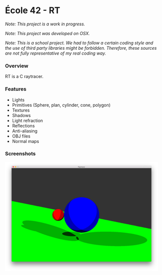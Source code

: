 # École 42 - RT

*Note: This project is a work in progress.*

*Note: This project was developed on OSX.*

*Note: This is a school project. We had to follow a certain coding style and the use of third party libraries might be forbidden. Therefore, these sources are not fully representative of my real coding way.*

### Overview
RT is a C raytracer.

### Features
* Lights
* Primitives (Sphere, plan, cylinder, cone, polygon)
* Textures
* Shadows
* Light refraction
* Reflections
* Anti-aliasing
* OBJ files
* Normal maps

### Screenshots

![Screenshot](screenshot.png?raw=true)
